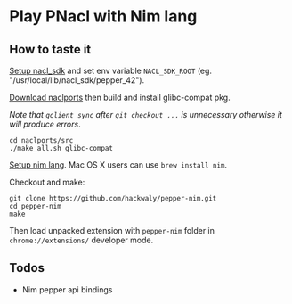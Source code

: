 Play PNacl with Nim lang
========================

How to taste it
---------------

[Setup nacl_sdk](https://developer.chrome.com/native-client/sdk/download) and set env variable `NACL_SDK_ROOT` (eg. "/usr/local/lib/nacl_sdk/pepper_42").

[Download naclports](https://code.google.com/p/naclports/wiki/HowTo_Checkout) then build and install glibc-compat pkg. 

_Note that `gclient sync` after `git checkout ...` is unnecessary otherwise it will produce errors_.

```
cd naclports/src
./make_all.sh glibc-compat
```

[Setup nim lang](http://nim-lang.org/download.html). Mac OS X users can use `brew install nim`.

Checkout and make:
```
git clone https://github.com/hackwaly/pepper-nim.git
cd pepper-nim
make
```

Then load unpacked extension with `pepper-nim` folder in `chrome://extensions/` developer mode.

Todos
-----

* Nim pepper api bindings